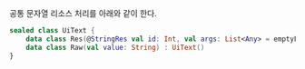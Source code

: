 공통 문자열 리소스 처리를 아래와 같이 한다.
```kotlin
sealed class UiText {
    data class Res(@StringRes val id: Int, val args: List<Any> = emptyList()) : UiText()
    data class Raw(val value: String) : UiText()
}
```